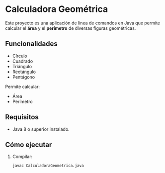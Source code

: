 # Calculadora Geométrica

Este proyecto es una aplicación de línea de comandos en Java que permite calcular el **área** y el **perímetro** de diversas figuras geométricas.

## Funcionalidades
- Círculo
- Cuadrado
- Triángulo
- Rectángulo
- Pentágono

Permite calcular:
- Área
- Perímetro

## Requisitos
- Java 8 o superior instalado.

## Cómo ejecutar

1. Compilar:
   ```bash
   javac CalculadoraGeometrica.java

